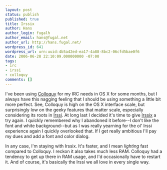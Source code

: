 ```yaml
---
layout: post
status: publish
published: true
title: Irssix
author: Hans
author_login: fugalh
author_email: hans@fugal.net
author_url: http://hans.fugal.net/
wordpress_id: 641
wordpress_url: urn:uuid:4b5a42ed-ea17-4a88-8bc2-06cfd5bae0f6
date: 2006-06-28 22:10:09.000000000 -07:00
tags:
- irc
- irssi
- colloquy
comments: []
---
```

<p>I've been using <a href="http://colloquy.info/">Colloquy</a> for my IRC needs in OS X for
some months, but I always have this nagging feeling that I should be using
something a little bit more perfect. See, Colloquy is high on the OS X
interface scale, but surprisingly low on the geeky features that matter scale,
especially considering its roots in <a href="http://irssi.org/">Irssi</a>. At long last I
decided it's time to give <a href="http://adlr.info/?Irssix">Irssix</a> a try again. I
quickly remembered why I abandoned it before--I don't like the font and white
background--but as I was really yearning for the ol' Irssi experience again I
quickly overlooked that.  If I get really ambitious I'll pay my dues and add a
font and color dialog. </p>

<p>In any case, I'm staying with Irssix. It's faster, and I mean <em>lighting</em> fast
compared to Colloquy. I reckon it also takes much less RAM. Colloquy had a
tendency to get up there in RAM usage, and I'd occasionally have to restart it.
And of course, it's basically the Irssi we all love in every single way.</p>
